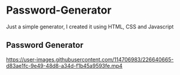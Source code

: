 # Password-Generator
Just a simple generator, I created it using HTML, CSS and Javascript

<h2>Password Generator</h2>

https://user-images.githubusercontent.com/114706983/226640665-d83ae1fc-9e49-48d8-a34d-f1b45a9593fe.mp4

